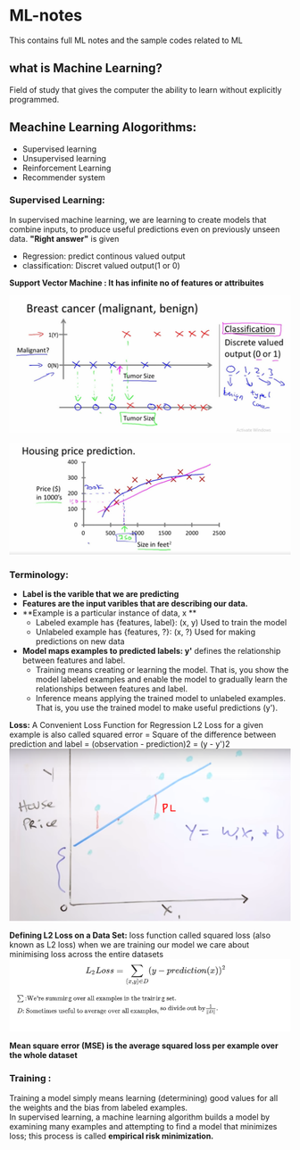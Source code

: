 # ML-notes
This contains full ML notes and the sample codes related to ML

## what is Machine Learning?
Field of study that gives the computer the ability to learn without explicitly programmed.

## Meachine Learning Alogorithms:
- Supervised learning 
- Unsupervised learning
- Reinforcement Learning
- Recommender system

### Supervised Learning:
In supervised machine learning, we are learning to create models that combine inputs, to produce useful predictions even on previously unseen data.
**"Right answer"** is given
- Regression: predict continous valued output
- classification: Discret valued output(1 or 0)

**Support Vector Machine : It has infinite no of features or attribuites**  

![alt text](https://raw.githubusercontent.com/joeljvari/ML-notes/master/breast%20cancer.PNG "fig-1 :Classification Problem Example")

![alt text](https://raw.githubusercontent.com/joeljvari/ML-notes/master/house%20price.PNG "fig-1 :Regression Problem Example")

### Terminology:
- **Label is the varible that we are predicting**
- **Features are the input varibles that are describing our data.**
- **Example is a particular instance of data, x **
     - Labeled example has {features, label}: (x, y)
            Used to train the model
     - Unlabeled example has {features, ?}: (x, ?)
            Used for making predictions on new data
- **Model maps examples to predicted labels: y'**
           defines the relationship between features and label.
     - Training means creating or learning the model. That is, you show the model labeled examples 
           and enable the model to gradually learn the relationships between features and label.
     - Inference means applying the trained model to unlabeled examples. 
           That is, you use the trained model to make useful predictions (y').                 

**Loss:**
A Convenient Loss Function for Regression
L2 Loss for a given example is also called squared error
= Square of the difference between prediction and label
= (observation - prediction)2
= (y - y')2
![alt text](https://raw.githubusercontent.com/joeljvari/ML-notes/master/house%20price%20vs%20sq%20foot.PNG "fig-3")

**Defining L2 Loss on a Data Set:**
 loss function called squared loss (also known as L2 loss)
when we are training our model we care about minimising loss across the entire datasets
![alt text](https://raw.githubusercontent.com/joeljvari/ML-notes/master/Defining%20L2%20Loss%20on%20a%20Data%20Set.PNG "fig-4")

**Mean square error (MSE) is the average squared loss per example over the whole dataset**


### **Training :**
 Training a model simply means learning (determining) good values for all the weights and the bias from labeled examples.            
 In supervised learning, a machine learning algorithm builds a model by examining many examples and attempting to find a model that minimizes loss; this process is called **empirical risk minimization.**
 
 
 
